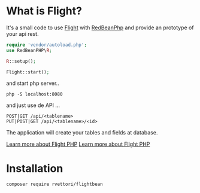 # What is Flight?

It's a small code to use [Flight](http://flightphp.com) with [RedBeanPhp](http://redbeanphp.com) and
provide an prototype of your api rest.

```php
require 'vendor/autoload.php';
use RedBeanPHP\R;

R::setup();

Flight::start();
```
and start php server..
```
php -S localhost:8080
```

and just use de API ...
```
POST|GET /api/<tablename>
PUT|POST|GET /api/<tablename>/<id>
```

The application will create your tables and fields at database.

[Learn more about Flight PHP](http://flightphp.com/learn)
[Learn more about Flight PHP](http://redbeanphp.com)

# Installation


```
composer require rvettori/flightbean
```
